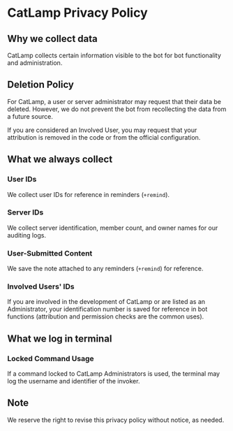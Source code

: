 # CatLamp Privacy Policy

## Why we collect data
CatLamp collects certain information visible to the bot for bot functionality and administration.

## Deletion Policy
For CatLamp, a user or server administrator may request that their data be deleted. However, we do not prevent the bot from recollecting the data from a future source.

If you are considered an Involved User, you may request that your attribution is removed in the code or from the official configuration.

## What we always collect

### User IDs
We collect user IDs for reference in reminders (`+remind`).

### Server IDs
We collect server identification, member count, and owner names for our auditing logs.

### User-Submitted Content
We save the note attached to any reminders (`+remind`) for reference.

### Involved Users' IDs
If you are involved in the development of CatLamp or are listed as an Administrator, your identification number is saved for reference in bot functions (attribution and permission checks are the common uses).

## What we log in terminal

### Locked Command Usage
If a command locked to CatLamp Administrators is used, the terminal may log the username and identifier of the invoker.

## Note
We reserve the right to revise this privacy policy without notice, as needed.
 